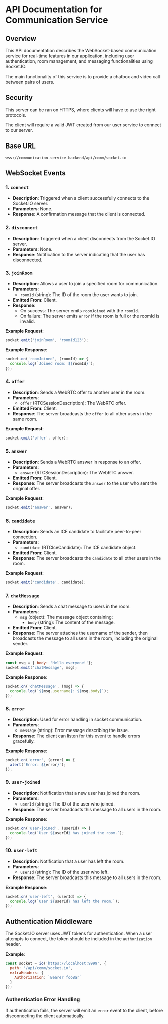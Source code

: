 # API Documentation for Communication Service

## Overview

This API documentation describes the WebSocket-based communication service for real-time features in our application, including user authentication, room management, and messaging functionalities using Socket.IO. 

The main functionality of this service is to provide a chatbox and video call between pairs of users.

## Security

This server can be ran on HTTPS, where clients will have to use the right protocols.

The client will require a valid JWT created from our user service to connect to our server.

## Base URL

```
wss://communication-service-backend/api/comm/socket.io
```

## WebSocket Events

### 1. `connect`

- **Description**: Triggered when a client successfully connects to the Socket.IO server.
- **Parameters**: None.
- **Response**: A confirmation message that the client is connected.

### 2. `disconnect`

- **Description**: Triggered when a client disconnects from the Socket.IO server.
- **Parameters**: None.
- **Response**: Notification to the server indicating that the user has disconnected.

### 3. `joinRoom`

- **Description**: Allows a user to join a specified room for communication.
- **Parameters**:
  - `roomId` (string): The ID of the room the user wants to join.
- **Emitted From**: Client.
- **Response**:
  - On success: The server emits `roomJoined` with the `roomId`.
  - On failure: The server emits `error` if the room is full or the roomId is invalid.

**Example Request**:

```javascript
socket.emit('joinRoom', 'roomId123');
```

**Example Response**:

```javascript
socket.on('roomJoined', (roomId) => {
  console.log(`Joined room: ${roomId}`);
});
```

### 4. `offer`

- **Description**: Sends a WebRTC offer to another user in the room.
- **Parameters**:
  - `offer` (RTCSessionDescription): The WebRTC offer.
- **Emitted From**: Client.
- **Response**: The server broadcasts the `offer` to all other users in the same room.

**Example Request**:

```javascript
socket.emit('offer', offer);
```

### 5. `answer`

- **Description**: Sends a WebRTC answer in response to an offer.
- **Parameters**:
  - `answer` (RTCSessionDescription): The WebRTC answer.
- **Emitted From**: Client.
- **Response**: The server broadcasts the `answer` to the user who sent the original offer.

**Example Request**:

```javascript
socket.emit('answer', answer);
```

### 6. `candidate`

- **Description**: Sends an ICE candidate to facilitate peer-to-peer connection.
- **Parameters**:
  - `candidate` (RTCIceCandidate): The ICE candidate object.
- **Emitted From**: Client.
- **Response**: The server broadcasts the `candidate` to all other users in the room.

**Example Request**:

```javascript
socket.emit('candidate', candidate);
```

### 7. `chatMessage`

- **Description**: Sends a chat message to users in the room.
- **Parameters**:
  - `msg` (object): The message object containing:
    - `body` (string): The content of the message.
- **Emitted From**: Client.
- **Response**: The server attaches the username of the sender, then broadcasts the message to all users in the room, including the original sender.

**Example Request**:

```javascript
const msg = { body: 'Hello everyone!'};
socket.emit('chatMessage', msg);
```

**Example Response**:

```javascript
socket.on('chatMessage', (msg) => {
  console.log(`${msg.username}: ${msg.body}`);
});
```

### 8. `error`

- **Description**: Used for error handling in socket communication.
- **Parameters**:
  - `message` (string): Error message describing the issue.
- **Response**: The client can listen for this event to handle errors gracefully.

**Example Response**:

```javascript
socket.on('error', (error) => {
  alert(`Error: ${error}`);
});
```

### 9. `user-joined`

- **Description**: Notification that a new user has joined the room.
- **Parameters**:
  - `userId` (string): The ID of the user who joined.
- **Response**: The server broadcasts this message to all users in the room.

**Example Response**:

```javascript
socket.on('user-joined', (userId) => {
  console.log(`User ${userId} has joined the room.`);
});
```

### 10. `user-left`

- **Description**: Notification that a user has left the room.
- **Parameters**:
  - `userId` (string): The ID of the user who left.
- **Response**: The server broadcasts this message to all users in the room.

**Example Response**:

```javascript
socket.on('user-left', (userId) => {
  console.log(`User ${userId} has left the room.`);
});
```

## Authentication Middleware

The Socket.IO server uses JWT tokens for authentication. When a user attempts to connect, the token should be included in the `authorization` header.

**Example**:

```javascript
const socket = io('https://localhost:9999', {
  path: '/api/comm/socket.io',
  extraHeaders: {
    Authorization: `Bearer fooBar`
  }
});
```

### Authentication Error Handling

If authentication fails, the server will emit an `error` event to the client, before disconnecting the client automatically.
